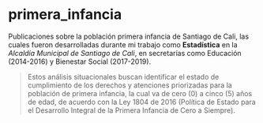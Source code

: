 # primera_infancia
Publicaciones sobre la población primera infancia de Santiago de Cali, las cuales fueron desarrolladas durante mi trabajo como **Estadística** en la *Alcaldía Municipal de Santiago de Cali*, en secretarías como Educación (2014-2016) y Bienestar Social (2017-2019).
>Estos análisis situacionales buscan identificar el estado de cumplimiento de los derechos y atenciones priorizadas para la población de primera infancia, la cual va de cero (0) a cinco (5) años de edad, de acuerdo con la Ley 1804 de 2016 (Política de Estado para el Desarrollo Integral de la Primera Infancia de Cero a Siempre).
